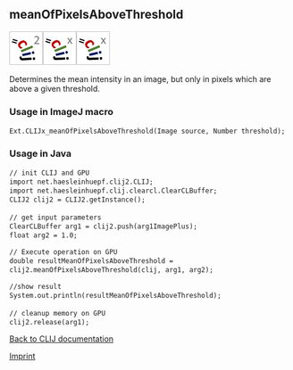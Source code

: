 ## meanOfPixelsAboveThreshold
![Image](images/mini_clij2_logo.png)![Image](images/mini_clijx_logo.png)![Image](images/mini_clijx_logo.png)

Determines the mean intensity in an image, but only in pixels which are above a given threshold.

### Usage in ImageJ macro
```
Ext.CLIJx_meanOfPixelsAboveThreshold(Image source, Number threshold);
```


### Usage in Java
```
// init CLIJ and GPU
import net.haesleinhuepf.clij2.CLIJ;
import net.haesleinhuepf.clij.clearcl.ClearCLBuffer;
CLIJ2 clij2 = CLIJ2.getInstance();

// get input parameters
ClearCLBuffer arg1 = clij2.push(arg1ImagePlus);
float arg2 = 1.0;
```

```
// Execute operation on GPU
double resultMeanOfPixelsAboveThreshold = clij2.meanOfPixelsAboveThreshold(clij, arg1, arg2);
```

```
//show result
System.out.println(resultMeanOfPixelsAboveThreshold);

// cleanup memory on GPU
clij2.release(arg1);
```


[Back to CLIJ documentation](https://clij.github.io/)

[Imprint](https://clij.github.io/imprint)
